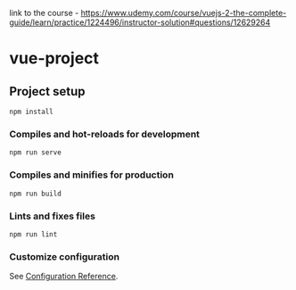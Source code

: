 link to the course - https://www.udemy.com/course/vuejs-2-the-complete-guide/learn/practice/1224496/instructor-solution#questions/12629264

# vue-project

## Project setup
```
npm install
```

### Compiles and hot-reloads for development
```
npm run serve
```

### Compiles and minifies for production
```
npm run build
```

### Lints and fixes files
```
npm run lint
```

### Customize configuration
See [Configuration Reference](https://cli.vuejs.org/config/).
